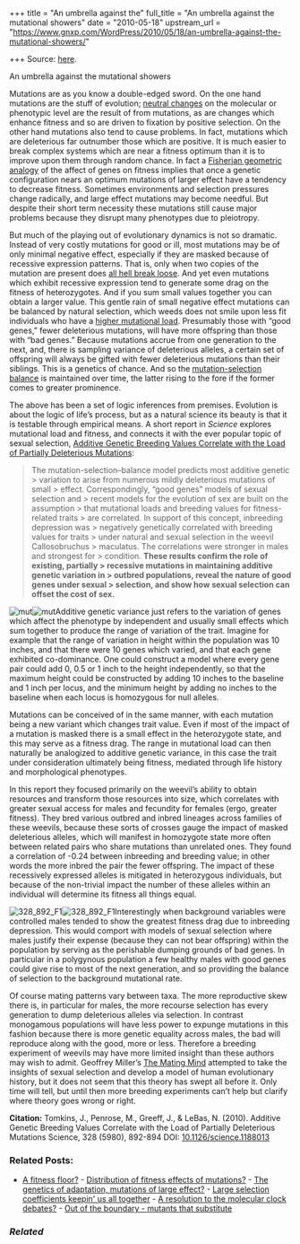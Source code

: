 +++
title = "An umbrella against the"
full_title = "An umbrella against the mutational showers"
date = "2010-05-18"
upstream_url = "https://www.gnxp.com/WordPress/2010/05/18/an-umbrella-against-the-mutational-showers/"

+++
Source: [here](https://www.gnxp.com/WordPress/2010/05/18/an-umbrella-against-the-mutational-showers/).

An umbrella against the mutational showers

Mutations are as you know a double-edged sword. On the one hand mutations are the stuff of evolution; [neutral changes](https://en.wikipedia.org/wiki/Neutral_theory_of_molecular_evolution) on the molecular or phenotypic level are the result of from mutations, as are changes which enhance fitness and so are driven to fixation by positive selection. On the other hand mutations also tend to cause problems. In fact, mutations which are deleterious far outnumber those which are positive. It is much easier to break complex systems which are near a fitness optimum than it is to improve upon them through random chance. In fact a [Fisherian geometric analogy](http://blogs.discovermagazine.com/gnxp/2007/12/whither-the-adaptive-hypersphere/) of the affect of genes on fitness implies that once a genetic configuration nears an optimum mutations of larger effect have a tendency to decrease fitness. Sometimes environments and selection pressures change radically, and large effect mutations may become needful. But despite their short term necessity these mutations still cause major problems because they disrupt many phenotypes due to pleiotropy.

But much of the playing out of evolutionary dynamics is not so dramatic. Instead of very costly mutations for good or ill, most mutations may be of only minimal negative effect, especially if they are masked because of recessive expression patterns. That is, only when two copies of the mutation are present does [all hell break loose](https://en.wikipedia.org/wiki/Cystic_fibrosis). And yet even mutations which exhibit recessive expression tend to generate some drag on the fitness of heterozygotes. And if you sum small values together you can obtain a larger value. This gentle rain of small negative effect mutations can be balanced by natural selection, which weeds does not smile upon less fit individuals who have a [higher mutational load](https://en.wikipedia.org/wiki/Mutational_load). Presumably those with “good genes,” fewer deleterious mutations, will have more offspring than those with “bad genes.” Because mutations accrue from one generation to the next, and, there is sampling variance of deleterious alleles, a certain set of offspring will always be gifted with fewer deleterious mutations than their siblings. This is a genetics of chance. And so the [mutation-selection balance](https://en.wikipedia.org/wiki/Mutation-selection_balance) is maintained over time, the latter rising to the fore if the former comes to greater prominence.

The above has been a set of logic inferences from premises. Evolution is about the logic of life’s process, but as a natural science its beauty is that it is testable through empirical means. A short report in *Science* explores mutational load and fitness, and connects it with the ever popular topic of sexual selection, [Additive Genetic Breeding Values Correlate with the Load of Partially Deleterious Mutations](http://www.sciencemag.org/cgi/content/abstract/328/5980/892):

> The mutation-selection–balance model predicts most additive genetic > variation to arise from numerous mildly deleterious mutations of small > effect. Correspondingly, “good genes” models of sexual selection and > recent models for the evolution of sex are built on the assumption > that mutational loads and breeding values for fitness-related traits > are correlated. In support of this concept, inbreeding depression was > negatively genetically correlated with breeding values for traits > under natural and sexual selection in the weevil Callosobruchus > maculatus. The correlations were stronger in males and strongest for > condition. **These results confirm the role of existing, partially > recessive mutations in maintaining additive genetic variation in > outbred populations, reveal the nature of good genes under sexual > selection, and show how sexual selection can offset the cost of sex.**

![mut](https://i0.wp.com/blogs.discovermagazine.com/gnxp/files/2010/05/mut.png?resize=284%2C245)![mut](https://i0.wp.com/blogs.discovermagazine.com/gnxp/files/2010/05/mut.png?resize=284%2C245)Additive genetic variance just refers to the variation of genes which affect the phenotype by independent and usually small effects which sum together to produce the range of variation of the trait. Imagine for example that the range of variation in height within the population was 10 inches, and that there were 10 genes which varied, and that each gene exhibited co-dominance. One could construct a model where every gene pair could add 0, 0.5 or 1 inch to the height independently, so that the maximum height could be constructed by adding 10 inches to the baseline and 1 inch per locus, and the minimum height by adding no inches to the baseline when each locus is homozygous for null alleles.

Mutations can be conceived of in the same manner, with each mutation being a new variant which changes trait value. Even if most of the impact of a mutation is masked there is a small effect in the heterozygote state, and this may serve as a fitness drag. The range in mutational load can then naturally be analogized to additive genetic variance, in this case the trait under consideration ultimately being fitness, mediated through life history and morphological phenotypes.

In this report they focused primarily on the weevil’s ability to obtain resources and transform those resources into size, which correlates with greater sexual access for males and fecundity for females (ergo, greater fitness). They bred various outbred and inbred lineages across families of these weevils, because these sorts of crosses gauge the impact of masked deleterious alleles, which will manifest in homozygote state more often between related pairs who share mutations than unrelated ones. They found a correlation of -0.24 between inbreeding and breeding value; in other words the more inbred the pair the fewer offspring. The impact of these recessively expressed alleles is mitigated in heterozygous individuals, but because of the non-trivial impact the number of these alleles within an individual will determine its fitness all things equal.

![328_892_F1](https://i0.wp.com/blogs.discovermagazine.com/gnxp/files/2010/05/328_892_F1-300x284.gif?resize=300%2C284)![328_892_F1](https://i0.wp.com/blogs.discovermagazine.com/gnxp/files/2010/05/328_892_F1-300x284.gif?resize=300%2C284)Interestingly when background variables were controlled males tended to show the greatest fitness drag due to inbreeding depression. This would comport with models of sexual selection where males justify their expense (because they can not bear offspring) within the population by serving as the perishable dumping grounds of bad genes. In particular in a polygynous population a few healthy males with good genes could give rise to most of the next generation, and so providing the balance of selection to the background mutational rate.

Of course mating patterns vary between taxa. The more reproductive skew there is, in particular for males, the more recourse selection has every generation to dump deleterious alleles via selection. In contrast monogamous populations will have less power to expunge mutations in this fashion because there is more genetic equality across males, the bad will reproduce along with the good, more or less. Therefore a breeding experiment of weevils may have more limited insight than these authors may wish to admit. Geoffrey Miller’s [The Mating Mind](https://www.amazon.com/exec/obidos/ASIN/038549517X/geneexpressio-20) attempted to take the insights of sexual selection and develop a model of human evolutionary history, but it does not seem that this theory has swept all before it. Only time will tell, but until then more breeding experiments can’t help but clarify where theory goes wrong or right.

**Citation:** Tomkins, J., Penrose, M., Greeff, J., & LeBas, N. (2010). Additive Genetic Breeding Values Correlate with the Load of Partially Deleterious Mutations Science, 328 (5980), 892-894 DOI: [10.1126/science.1188013](https://dx.doi.org/10.1126/science.1188013)

### Related Posts:

- [A fitness
  floor?](https://www.gnxp.com/WordPress/2007/04/03/a-fitness-floor/) - [Distribution of fitness effects of
  mutations?](https://www.gnxp.com/WordPress/2008/05/31/distribution-of-fitness-effects-of-mutations/) - [The genetics of adaptation, mutations of large
  effect?](https://www.gnxp.com/WordPress/2007/02/10/the-genetics-of-adaptation-mutations-of-large-effect/) - [Large selection coefficients keepin' us all
  together](https://www.gnxp.com/WordPress/2006/03/15/large-selection-coefficients-keepin-us-all-together/) - [A resolution to the molecular clock
  debates?](https://www.gnxp.com/WordPress/2006/10/30/a-resolution-to-the-molecular-clock-debates/) - [Out of the boundary - mutants that
  substitute](https://www.gnxp.com/WordPress/2006/11/07/out-of-the-boundary-mutants-that-substitute/)

### *Related*

[](https://www.addtoany.com/add_to/facebook?linkurl=https%3A%2F%2Fwww.gnxp.com%2FWordPress%2F2010%2F05%2F18%2Fan-umbrella-against-the-mutational-showers%2F&linkname=An%20umbrella%20against%20the%20mutational%20showers "Facebook")[](https://www.addtoany.com/add_to/twitter?linkurl=https%3A%2F%2Fwww.gnxp.com%2FWordPress%2F2010%2F05%2F18%2Fan-umbrella-against-the-mutational-showers%2F&linkname=An%20umbrella%20against%20the%20mutational%20showers "Twitter")[](https://www.addtoany.com/add_to/email?linkurl=https%3A%2F%2Fwww.gnxp.com%2FWordPress%2F2010%2F05%2F18%2Fan-umbrella-against-the-mutational-showers%2F&linkname=An%20umbrella%20against%20the%20mutational%20showers "Email")[](https://www.addtoany.com/share)
